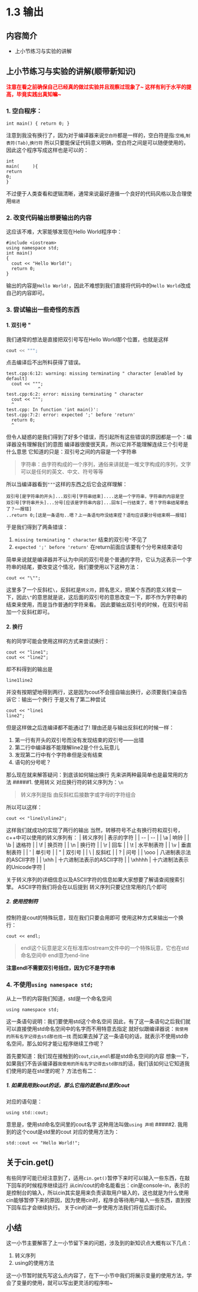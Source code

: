 # 1.3 输出
## 内容简介
* 上小节练习与实验的讲解

## 上小节练习与实验的讲解(顺带新知识)
<b><font color="red">注意在看之前确保自己已经真的做过实验并且观察过现象了~
 这样有利于水平的提高，毕竟实践出真知嘛~</font></b>
### 1. 空白程序：
```
int main() { return 0; }
```
 注意到我没有换行了，因为对于编译器来说`空白符`都是一样的，空白符是指:`空格`,`制表符(Tab)`,`换行符`
 所以只要能保证代码意义明确，空白符之间是可以随便使用的，因此这个程序写成这样也是可以的：
```
int
main(     ){
return
0;
}
```
 不过便于人类查看和逻辑清晰，通常来说最好遵循一个良好的代码风格以及合理使用`缩进`

### 2. 改变代码输出想要输出的内容
 这应该不难，大家能够发现在Hello World程序中：
```
#include <iostream>
using namespace std;
int main()
{
  cout << "Hello World!";
  return 0;
}
```
 输出的内容是`Hello World!`，因此不难想到我们直接将代码中的`Hello World`改成自己的内容即可。

### 3. 尝试输出一些奇怪的东西
#### 1. 双引号 "
 我们通常的想法是直接把双引号写在Hello World那个位置，也就是这样
``` cpp
cout << """;
```
 点击编译后不出所料获得了错误。
``` text
test.cpp:6:12: warning: missing terminating " character [enabled by default]
  cout << """;
            ^
test.cpp:6:2: error: missing terminating " character
  cout << """;
  ^
test.cpp: In function 'int main()':
test.cpp:7:2: error: expected ';' before 'return'
  return 0;
  ^
```
 但令人疑惑的是我们得到了好多个错误，而引起所有这些错误的原因都是一个：编译器没有理解我们的意图
 编译器很傻很天真，所以它并不能理解连续三个引号是什么意思
 它知道的只是：双引号之间的内容是一个字符串
> 字符串：由字符构成的一个序列，通俗来讲就是一堆文字构成的序列，文字可以是任何的英文、中文、符号等等

 所以当编译器看到`"""`这样的东西之后它会这样理解：
```
双引号[是字符串的开头]...双引号[字符串结束]....这是一个字符串，字符串的内容是空
双引号[字符串开头]...分号[应该是字符串内容]...回车[一行结束了，嗯？字符串结尾哪去了？——报错]
..return 0;[这是一条语句..嗯？上一条语句咋没结束捏？语句应该要分号结束啊——报错]
```
 于是我们得到了两条错误：
 
1. `missing terminating " character` 结束的双引号`"`不见了
2. `expected ';' before 'return'` 在return前面应该要有个分号来结束语句

 简单来说就是编译器并不认为中间的双引号是个普通的字符，它认为这表示一个字符串的结尾，要改变这个情况，我们要使用以下这种方法：
```
cout << "\"";
```
 这里多了一个反斜杠`\`，反斜杠是`转义符`，顾名思义，把某个东西的意义转变一下，因此`\"`的意思就是说，这后面的双引号的意思改变一下，即不作为字符串的结束来使用，而是当作普通的字符来看。
 因此要输出双引号的时候，在双引号前加一个反斜杠即可。
#### 2. 换行
 有的同学可能会使用这样的方式来尝试换行：
```
cout << "line1";
cout << "line2";
```
 却不料得到的输出是
```
line1line2
```
 并没有按期望地得到两行，这是因为cout不会擅自输出换行，必须要我们亲自告诉它：输出一个换行
 于是又有了第二种尝试
```
cout << "line1
line2";
```
 但是这样做之后连编译都不能通过了!
 理由还是与输出反斜杠的时候一样：
 
1. 第一行有开头的双引号而没有发现结束的双引号——出错
2. 第二行中编译器不能理解line2是个什么玩意儿
3. 发现第二行中有个字符串但是没有结束
4. 语句的分号呢？

 那么现在就来解答疑问：到底该如何输出换行
 先来讲两种最简单也是最常用的方法
#####1. 使用转义
 对应换行符的转义序列为：`\n`
> 转义序列是指 由反斜杠后接数字或字母的字符组合

 所以可以这样：
```
cout << "line1\nline2";
```
 这样我们就成功的实现了两行的输出
 当然，转移符号不止有换行符和双引号，c++中可以使用的转义序列有：
| 转义序列 | 表示的字符 |
| -- | -- |
| \a | 响铃 |
| \b | 退格符 |
| \f | 换页符 |
| \n | 换行符 |
| \r | 回车 |
| \t | 水平制表符 |
| \v | 垂直制表符 |
| \' | 单引号 |
| \" | 双引号 |
| \\ | 反斜杠 |
| \? | 问号 |
| \ooo | 八进制表示法的ASCII字符 |
| \xhh | 十六进制法表示的ASCII字符 |
| \xhhhh | 十六进制法表示的Unicode字符 |

 关于转义序列的详细信息以及ASCII字符的信息如果大家想要了解请查阅搜索引擎。
 ASCII字符我们将会在以后提到
 转义序列只要记住常用的几个即可

##### 2. 使用控制符
 控制符是cout的特殊玩意，现在我们只要会用即可
 使用这种方式来输出一个换行：
```
cout << endl;
```
> endl这个玩意是定义在标准库iostream文件中的一个特殊玩意，它也在std命名空间中
> endl意为end-line

**注意endl不需要双引号括住，因为它不是字符串**

### 4. 不使用`using namespace std;`
 从上一节的内容我们知道，std是一个命名空间
```
using namespace std;
```
 这一条语句说明：我们要使用std这个命名空间
 因此，有了这一条语句之后我们就可以直接使用std命名空间中的名字而不用特意去指定
 就好似跟编译器说：`我使用的所有名字记得去std那也找一找`
 而如果去掉了这一条语句的话，就表示不使用std命名空间，那么如何才能让程序继续工作呢？

 首先要知道：我们现在接触到的`cout`,`cin`,`endl`都是std命名空间的内容
 想象一下，如果我们不告诉编译器`我使用的所有名字记得去std那找`的话，我们该如何让它知道我们使用的是在std里的呢？
 方法也有二：
##### 1. 如果我用到cout的话，那么它指的就是std里的cout
 对应的语句是：
```
using std::cout;
```
 意思是，使用std命名空间里的cout名字
 这种用法叫做`using 声明`
#####2. 我用到的这个cout是std里的cout
 对应的使用方法为：
```
std::cout << "Hello World!";
```
## 关于cin.get()
 有些同学可能已经注意到了，适用`cin.get()`暂停下来时可以输入一些东西，在敲下回车的时候程序继续运行
 从cin/cout的命名能看出：cin是console-in，表示的是控制台的输入，所以cin其实是用来负责读取用户输入的，这也就是为什么使用cin能够暂停下来的原因，因为使用cin时，程序会等待用户输入一些东西，直到按下回车后才会继续执行。
 关于cin的进一步使用方法我们将在后面讨论。

## 小结
 这一小节主要解答了上一小节留下来的问题，涉及到的新知识点大概有以下几点：
1. 转义序列
2. using的使用方法

这一小节暂时就先写这么点内容了，在下一小节中我们将展示变量的使用方法，学会了变量的使用，就可以写出更灵活的程序啦~

